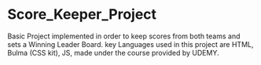 # Score_Keeper_Project
Basic Project implemented in order to keep scores from both teams and sets a Winning Leader Board. key Languages used in this project are HTML, Bulma (CSS kit), JS, made under the course provided by UDEMY.
